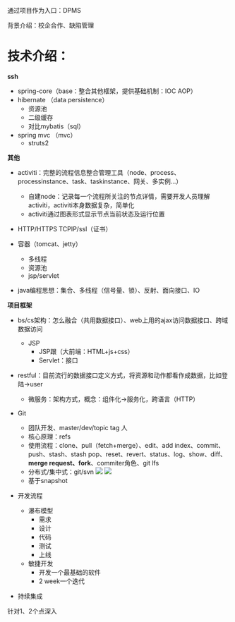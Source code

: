 通过项目作为入口：DPMS

背景介绍：校企合作、缺陷管理

# 技术介绍：

**ssh** 
- spring-core（base：整合其他框架，提供基础机制：IOC AOP）
- hibernate （data persistence）
    - 资源池
    - 二级缓存
    - 对比mybatis（sql）
- spring mvc （mvc）
    - struts2

**其他**

- activiti：完整的流程信息整合管理工具（node、process、processinstance、task、taskinstance、网关、多实例...）
    - 自建node：记录每一个流程所关注的节点详情，需要开发人员理解activiti，activiti本身数据复杂，简单化
    - activiti通过图表形式显示节点当前状态及运行位置

- HTTP/HTTPS
    TCPIP/ssl（证书）

- 容器（tomcat、jetty）
    - 多线程
    - 资源池
    - jsp/servlet

- java编程思想：集合、多线程（信号量、锁）、反射、面向接口、IO

**项目框架**

- bs/cs架构：怎么融合（共用数据接口）、web上用的ajax访问数据接口、跨域数据访问
    - JSP
        - JSP跟（大前端：HTML+js+css）
        - Servlet：接口
    
- restful：目前流行的数据接口定义方式，将资源和动作都看作成数据，比如登陆->user
    - 微服务：架构方式，概念：组件化->服务化，跨语言（HTTP）

- Git
    - 团队开发、master/dev/topic tag 人
    - 核心原理：refs
    - 使用流程：clone、pull（fetch+merge）、edit、add index、commit、push、stash、stash pop、reset、revert、status、log、show、diff、**merge request、fork**、commiter角色、git lfs
    - 分布式/集中式：git/svn
    ![](https://git-scm.com/book/en/v2/images/centralized.png)
    ![](https://git-scm.com/book/en/v2/images/distributed.png)
    - 基于snapshot

- 开发流程
    - 瀑布模型
        - 需求
        - 设计
        - 代码
        - 测试
        - 上线
    - 敏捷开发
        - 开发一个最基础的软件
        - 2 week一个迭代

- 持续集成

针对1、2个点深入

